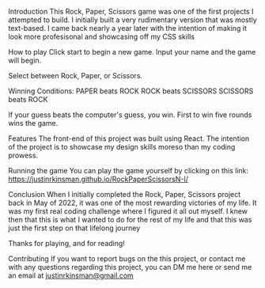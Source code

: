 Introduction
This Rock, Paper, Scissors game was one of the first projects I attempted to build. I initially built a very rudimentary version that was mostly text-based. I came back nearly a year later with the intention of making it look more profesisonal and showcasing off my CSS skills

How to play
Click start to begin a new game. Input your name and the game will begin.

Select between Rock, Paper, or Scissors.

Winning Conditions:
PAPER beats ROCK
ROCK beats SCISSORS
SCISSORS beats ROCK

If your guess beats the computer's guess, you win. First to win five rounds wins the game.

Features
The front-end of this project was built using React. The intention of the project is to showcase my design skills moreso than my coding prowess.

Running the game
You can play the game yourself by clicking on this link:
https://justinrkinsman.github.io/RockPaperScissorsN-I/

Conclusion
When I initially completed the Rock, Paper, Scissors project back in May of 2022, it was one of the most rewarding victories of my life. It was my first real coding challenge where I figured it all out myself. I knew then that this is what I wanted to do for the rest of my life and that this was just the first step on that lifelong journey

Thanks for playing, and for reading!

Contributing
If you want to report bugs on the this project, or contact me with any questions regarding this project, you can DM me here or send me an email at justinrkinsman@gmail.com
